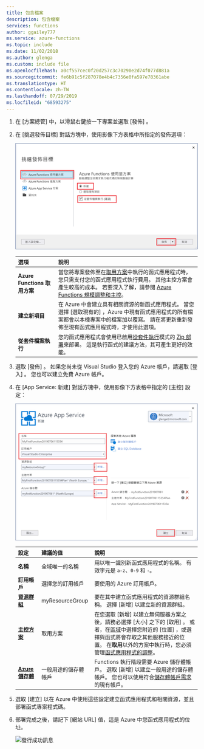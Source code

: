 ```yaml
---
title: 包含檔案
description: 包含檔案
services: functions
author: ggailey777
ms.service: azure-functions
ms.topic: include
ms.date: 11/02/2018
ms.author: glenga
ms.custom: include file
ms.openlocfilehash: a0cf557cec0f20d257c3c70290e2d74f077d881a
ms.sourcegitcommit: fe6b91c5f287078e4b4c7356e0fa597e78361abe
ms.translationtype: HT
ms.contentlocale: zh-TW
ms.lasthandoff: 07/29/2019
ms.locfileid: "68593275"
---
```

1. 在 [方案總管]  中，以滑鼠右鍵按一下專案並選取 [發佈]  。

2. 在 [挑選發佈目標]  對話方塊中，使用影像下方表格中所指定的發佈選項： 

    ![挑選發行目標](./media/functions-vstools-publish/functions-visual-studio-publish-profile.png)

    | 選項      | 說明                                |
    | ------------ |  -------------------------------------------------- |
    | **Azure Functions 取用方案** |   當您將專案發佈至在[取用方案](../articles/azure-functions/functions-scale.md#consumption-plan)中執行的函式應用程式時，您只需支付您的函式應用程式執行費用。 其他主控方案會產生較高的成本。 若要深入了解，請參閱 [Azure Functions 規模調整和主控](../articles/azure-functions/functions-scale.md)。 | 
    | **建立新項目** | 在 Azure 中會建立具有相關資源的新函式應用程式。 當您選擇 [選取現有的]  ，Azure 中現有函式應用程式的所有檔案都會以本機專案中的檔案加以覆寫。 請在將更新重新發佈至現有函式應用程式時，才使用此選項。 |
    | **從套件檔案執行** | 您的函式應用程式會使用已啟用[從套件執行](../articles/azure-functions/run-functions-from-deployment-package.md)模式的 [Zip 部署](../articles/azure-functions/functions-deployment-technologies.md#zip-deploy)來部署。 這是執行函式的建議方法，其可產生更好的效能。 |


3. 選取 [發佈]  。 如果您尚未從 Visual Studio 登入您的 Azure 帳戶，請選取 [登入]  。 您也可以建立免費 Azure 帳戶。

4. 在 [App Service:  新建] 對話方塊中，使用影像下方表格中指定的 [主控]  設定：

    ![建立 App Service 對話方塊](./media/functions-vstools-publish/functions-visual-studio-publish.png)

    | 設定      | 建議的值  | 說明                                |
    | ------------ |  ------- | -------------------------------------------------- |
    | **名稱** | 全域唯一的名稱 | 用以唯一識別新函式應用程式的名稱。 有效字元是 `a-z`、`0-9` 和 `-`。 |
    | **訂用帳戶** | 選擇您的訂用帳戶 | 要使用的 Azure 訂用帳戶。 |
    | **[資源群組](../articles/azure-resource-manager/resource-group-overview.md)** | myResourceGroup |  要在其中建立函式應用程式的資源群組名稱。 選擇 [新增]  以建立新的資源群組。|
    | **[主控方案](../articles/azure-functions/functions-scale.md)** | 取用方案 | 在您選取 [新增]  以建立無伺服器方案之後，請務必選擇 [大小]  之下的 [取用]  。 或者，在[區域](https://azure.microsoft.com/regions/)中選擇您附近的 [位置]  ，或選擇與函式將會存取之其他服務接近的位置。 在**取用**以外的方案中執行時，您必須管理[函式應用程式的調整](../articles/azure-functions/functions-scale.md)。  |
    | **[Azure 儲存體](../articles/storage/common/storage-quickstart-create-account.md)** | 一般用途的儲存體帳戶 | Functions 執行階段需要 Azure 儲存體帳戶。 選取 [新增]  以建立一般用途的儲存體帳戶。 您也可以使用符合[儲存體帳戶需求](../articles/azure-functions/functions-scale.md#storage-account-requirements)的現有帳戶。  |

5. 選取 [建立]  以在 Azure 中使用這些設定建立函式應用程式和相關資源，並且部署函式專案程式碼。 

6. 部署完成之後，請記下 [網站 URL]  值，這是 Azure 中您函式應用程式的位址。

    ![發行成功訊息](./media/functions-vstools-publish/functions-visual-studio-publish-complete.png)
